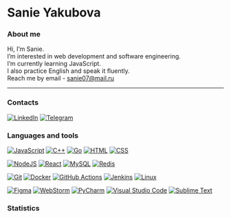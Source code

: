 # Sanie Yakubova

### About me
Hi, I’m Sanie.\
I’m interested in web development and software engineering.\
I’m currently learning JavaScript.\
I also practice English and speak it fluently.\
Reach me by email - sanie07@mail.ru
________________________________________________________________________________________________
### Contacts
[![LinkedIn](https://img.shields.io/badge/LinkedIn-0A66C2?logo=linkedin&logoColor=fff)](https://www.linkedin.com/in/sanie-iakubova/)
[![Telegram](https://img.shields.io/badge/Telegram-2CA5E0?logo=telegram&logoColor=white)](https://t.me/yakubova6)

### Languages and tools
[![JavaScript](https://img.shields.io/badge/JavaScript-F7DF1E?logo=javascript&logoColor=000)](#)
[![C++](https://img.shields.io/badge/C++-%2300599C.svg?logo=c%2B%2B&logoColor=white)](#)
[![Go](https://img.shields.io/badge/Go-%2300ADD8.svg?&logo=go&logoColor=white)](#)
[![HTML](https://img.shields.io/badge/HTML-%23E34F26.svg?logo=html5&logoColor=white)](#)
[![CSS](https://img.shields.io/badge/CSS-639?logo=css&logoColor=fff)](#)

[![NodeJS](https://img.shields.io/badge/Node.js-6DA55F?logo=node.js&logoColor=white)](#)
[![React](https://img.shields.io/badge/React-%2320232a.svg?logo=react&logoColor=%2361DAFB)](#)
[![MySQL](https://img.shields.io/badge/MySQL-4479A1?logo=mysql&logoColor=fff)](#)
[![Redis](https://img.shields.io/badge/Redis-%23DD0031.svg?logo=redis&logoColor=white)](#)

[![Git](https://img.shields.io/badge/Git-F05032?logo=git&logoColor=fff)](#)
[![Docker](https://img.shields.io/badge/Docker-2496ED?logo=docker&logoColor=fff)](#)
[![GitHub Actions](https://img.shields.io/badge/GitHub_Actions-2088FF?logo=github-actions&logoColor=white)](#)
[![Jenkins](https://img.shields.io/badge/Jenkins-D24939?logo=jenkins&logoColor=white)](#)
[![Linux](https://img.shields.io/badge/Linux-FCC624?logo=linux&logoColor=black)](#)

[![Figma](https://img.shields.io/badge/Figma-F24E1E?logo=figma&logoColor=white)](#)
[![WebStorm](https://img.shields.io/badge/WebStorm-000?logo=webstorm&logoColor=fff)](#)
[![PyCharm](https://img.shields.io/badge/PyCharm-000?logo=pycharm&logoColor=fff)](#)
[![Visual Studio Code](https://custom-icon-badges.demolab.com/badge/Visual%20Studio%20Code-0078d7.svg?logo=vsc&logoColor=white)](#)
[![Sublime Text](https://img.shields.io/badge/Sublime%20Text-%23575757.svg?logo=sublime-text&logoColor=important)](#)

### Statistics
<div id="stat" align="center">
    <img src="http://github-profile-summary-cards.vercel.app/api/cards/profile-details?username=yakubova6&theme=omni" alt=""/>
    <img src="http://github-profile-summary-cards.vercel.app/api/cards/most-commit-language?username=yakubova6&theme=omni" alt=""/>
    <img src="http://github-profile-summary-cards.vercel.app/api/cards/stats?username=yakubova6&theme=omni" alt=""/>
</div>
